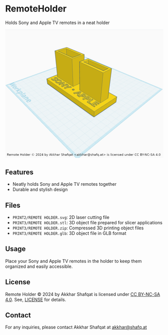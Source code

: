 # RemoteHolder
Holds Sony and Apple TV remotes in a neat holder

![Screenshot](Screenshot.png)

## Features

- Neatly holds Sony and Apple TV remotes together
- Durable and stylish design

## Files
- `PRINT2/REMOTE HOLDER.svg`: 2D laser cutting file
- `PRINT3/REMOTE HOLDER.stl`: 3D object file prepared for slicer applications
- `PRINT3/REMOTE HOLDER.zip`: Compressed 3D printing object files
- `PRINT3/REMOTE HOLDER.glb`: 3D object file in GLB format

## Usage

Place your Sony and Apple TV remotes in the holder to keep them organized and easily accessible.

## License

Remote Holder © 2024 by Akkhar Shafqat is licensed under [CC BY-NC-SA 4.0](https://creativecommons.org/licenses/by-nc-sa/4.0/?ref=chooser-v1). See,
[LICENSE](LICENSE) for details.

## Contact

For any inquiries, please contact Akkhar Shafqat at <akkhar@shafq.at>
